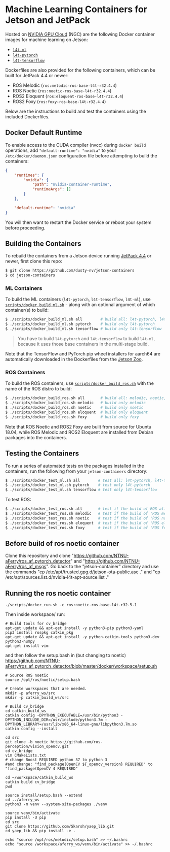 # Machine Learning Containers for Jetson and JetPack

Hosted on [NVIDIA GPU Cloud](https://ngc.nvidia.com/catalog/containers?orderBy=modifiedDESC&query=L4T&quickFilter=containers&filters=) (NGC) are the following Docker container images for machine learning on Jetson:

* [`l4t-ml`](https://ngc.nvidia.com/catalog/containers/nvidia:l4t-ml)
* [`l4t-pytorch`](https://ngc.nvidia.com/catalog/containers/nvidia:l4t-pytorch)
* [`l4t-tensorflow`](https://ngc.nvidia.com/catalog/containers/nvidia:l4t-tensorflow)

Dockerfiles are also provided for the following containers, which can be built for JetPack 4.4 or newer:

* ROS Melodic (`ros:melodic-ros-base-l4t-r32.4.4`)
* ROS Noetic (`ros:noetic-ros-base-l4t-r32.4.4`)
* ROS2 Eloquent (`ros:eloquent-ros-base-l4t-r32.4.4`)
* ROS2 Foxy (`ros:foxy-ros-base-l4t-r32.4.4`)

Below are the instructions to build and test the containers using the included Dockerfiles.

## Docker Default Runtime

To enable access to the CUDA compiler (nvcc) during `docker build` operations, add `"default-runtime": "nvidia"` to your `/etc/docker/daemon.json` configuration file before attempting to build the containers:

``` json
{
    "runtimes": {
        "nvidia": {
            "path": "nvidia-container-runtime",
            "runtimeArgs": []
        }
    },

    "default-runtime": "nvidia"
}
```

You will then want to restart the Docker service or reboot your system before proceeding.

## Building the Containers

To rebuild the containers from a Jetson device running [JetPack 4.4](https://developer.nvidia.com/embedded/jetpack) or newer, first clone this repo:

``` bash
$ git clone https://github.com/dusty-nv/jetson-containers
$ cd jetson-containers
```

### ML Containers

To build the ML containers (`l4t-pytorch`, `l4t-tensorflow`, `l4t-ml`), use [`scripts/docker_build_ml.sh`](scripts/docker_build_ml.sh) - along with an optional argument of which container(s) to build: 

``` bash
$ ./scripts/docker_build_ml.sh all        # build all: l4t-pytorch, l4t-tensorflow, and l4t-ml
$ ./scripts/docker_build_ml.sh pytorch    # build only l4t-pytorch
$ ./scripts/docker_build_ml.sh tensorflow # build only l4t-tensorflow
```

> You have to build `l4t-pytorch` and `l4t-tensorflow` to build `l4t-ml`, because it uses those base containers in the multi-stage build.

Note that the TensorFlow and PyTorch pip wheel installers for aarch64 are automatically downloaded in the Dockerfiles from the [Jetson Zoo](https://elinux.org/Jetson_Zoo).

### ROS Containers

To build the ROS containers, use [`scripts/docker_build_ros.sh`](scripts/docker_build_ros.sh) with the name of the ROS distro to build:

``` bash
$ ./scripts/docker_build_ros.sh all       # build all: melodic, noetic, eloquent, foxy
$ ./scripts/docker_build_ros.sh melodic   # build only melodic
$ ./scripts/docker_build_ros.sh noetic    # build only noetic
$ ./scripts/docker_build_ros.sh eloquent  # build only eloquent
$ ./scripts/docker_build_ros.sh foxy      # build only foxy
```

Note that ROS Noetic and ROS2 Foxy are built from source for Ubuntu 18.04, while ROS Melodic and ROS2 Eloquent are installed from Debian packages into the containers.

## Testing the Containers

To run a series of automated tests on the packages installed in the containers, run the following from your `jetson-containers` directory:

``` bash
$ ./scripts/docker_test_ml.sh all        # test all: l4t-pytorch, l4t-tensorflow, and l4t-ml
$ ./scripts/docker_test_ml.sh pytorch    # test only l4t-pytorch
$ ./scripts/docker_test_ml.sh tensorflow # test only l4t-tensorflow
```

To test ROS:

``` bash
$ ./scripts/docker_test_ros.sh all       # test if the build of ROS all was successful: 'melodic', 'noetic', 'eloquent', 'foxy'
$ ./scripts/docker_test_ros.sh melodic   # test if the build of 'ROS melodic' was successful
$ ./scripts/docker_test_ros.sh noetic    # test if the build of 'ROS noetic' was successful
$ ./scripts/docker_test_ros.sh eloquent  # test if the build of 'ROS eloquent' was successful
$ ./scripts/docker_test_ros.sh foxy      # test if the build of 'ROS foxy' was successful
```
## Before build of ros noetic container
Clone this repository and clone "https://github.com/NTNU-aFerry/ros_af_pytorch_detector" and "https://github.com/NTNU-aFerry/ros_af_msgs". Go back to the "jetson-container" directory and use the commands "cp /etc/apt/trusted.gpg.d/jetson-ota-public.asc ." and "cp /etc/apt/sources.list.d/nvidia-l4t-apt-source.list ."


## Running the ros noetic container 

```
./scripts/docker_run.sh -c ros:noetic-ros-base-l4t-r32.5.1
```
Then inside workspace/ run:
```
# Build tools for cv_bridge
apt-get update && apt-get install -y python3-pip python3-yaml
pip3 install rospkg catkin_pkg
apt-get update && apt-get install -y python-catkin-tools python3-dev python3-numpy
apt-get install vim
```

and then follow the setup.bash in (but changing to noetic) https://github.com/NTNU-aFerry/ros_af_pytorch_detector/blob/master/docker/workspace/setup.sh
```
# Source ROS noetic
source /opt/ros/noetic/setup.bash

# Create workspaces that are needed.
mkdir -p aferry_ws/src
mkdir -p catkin_build_ws/src

# Build cv_bridge
cd catkin_build_ws
catkin config -DPYTHON_EXECUTABLE=/usr/bin/python3 -DPYTHON_INCLUDE_DIR=/usr/include/python3.7m -DPYTHON_LIBRARY=/usr/lib/x86_64-linux-gnu/libpython3.7m.so
catkin config --install

cd src
git clone -b noetic https://github.com/ros-perception/vision_opencv.git
cd cv_bridge
vim CMakeLists.txt
# change Boost REQUIRED python 37 to python 3
#and change: "find_package(OpenCV ${_opencv_version} REQUIRED" to "find_package(OpenCV 4 REQUIRED"

cd ~/workspace/catkin_build_ws
catkin build cv_bridge
pwd

source install/setup.bash --extend
cd ../aferry_ws
python3 -m venv --system-site-packages ./venv

source venv/bin/activate
pip install -U pip
cd src
git clone https://github.com/Skarsh/yaep_lib.git
cd yaep_lib && pip install -e .

echo "source /opt/ros/melodic/setup.bash" >> ~/.bashrc
echo "source /workspace/aferry_ws/venv/bin/activate" >> ~/.bashrc
```
